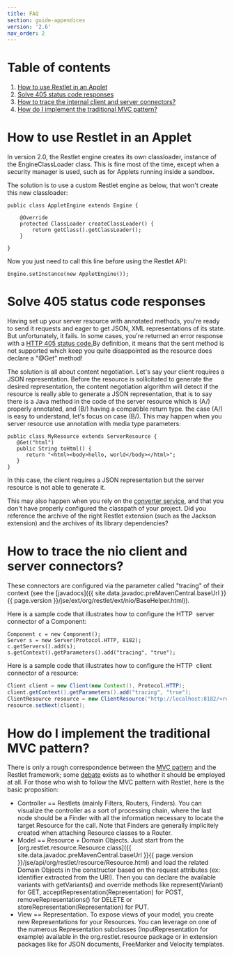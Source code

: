 ```yaml
---
title: FAQ
section: guide-appendices
version: '2.6'
nav_order: 2
---
```

# Table of contents

1.  [How to use Restlet in an Applet](#how-to-use-restlet-in-an-applet "How to use Restlet in an Applet")
2.  [Solve 405 status code responses](#solve-405-status-code-responses "Solve 405 status code responses")
3.  [How to trace the internal client and server connectors?](#how-to-trace-the-internal-client-and-server-connectors "How to trace the internal client and server connectors?")
4.  [How do I implement the traditional MVC pattern?](#how-do-i-implement-the-traditional-mvc-pattern "How do I implement the traditional MVC pattern?")


# <a name="how-to-use-restlet-in-an-applet"></a>How to use Restlet in an Applet

In version 2.0, the Restlet engine creates its own classloader, instance
of the EngineClassLoader class. This is fine most of the time, except
when a security manager is used, such as for Applets running inside a
sandbox.

The solution is to use a custom Restlet engine as below, that won't
create this new classloader:

<pre class="language-java"><code class="language-java">public class AppletEngine extends Engine {

    @Override
    protected ClassLoader createClassLoader() {
        return getClass().getClassLoader();
    }

}
</code></pre>

Now you just need to call this line before using the Restlet API:

<pre class="language-java"><code class="language-java">Engine.setInstance(new AppletEngine());
</code></pre>

# <a name="solve-405-status-code-responses"></a>Solve 405 status code responses

Having set up your server resource with annotated methods, you're ready
to send it requests and eager to get JSON, XML representations of its
state. But unfortunately, it fails. In some cases, you're returned an
error response with a [HTTP 405 status
code.](http://www.w3.org/Protocols/rfc2616/rfc2616-sec10.html#sec10.4.6)By
definition, it means that the sent method is not supported which keep
you quite disappointed as the resource does declare a "@Get" method!

The solution is all about content negotiation. Let's say your client
requires a JSON representation. Before the resource is sollicitated to
generate the desired representation, the content negotiation algorithm
will detect if the resource is really able to generate a JSON
representation, that is to say there is a Java method in the code of the
server resource which is (A/) properly annotated, and (B/) having a
compatible return type. the case (A/) is easy to understand, let's focus
on case (B/). This may happen when you server resource use annotation
with media type parameters:

<pre class="language-java"><code class="language-java">public class MyResource extends ServerResource {
   @Get("html")
   public String toHtml() {
      return "&lt;html&gt;&lt;body&gt;hello, world&lt;/body&gt;&lt;/html&gt;";
   }
}
</code></pre>

In this case, the client requires a JSON representation but the server
resource is not able to generate it.

This may also happen when you rely on the [converter
service](../core/services/converter),
and that you don't have properly configured the classpath of your
project. Did you reference the archive of the right Restlet extension
(such as the Jackson extension) and the archives of its library
dependencies?

# <a name="how-to-trace-the-internal-client-and-server-connectors"></a>How to trace the nio client and server connectors?

These connectors are configured via the parameter called "tracing" of
their context (see the
[javadocs]({{ site.data.javadoc.preMavenCentral.baseUrl }}{{ page.version }}/jse/ext/org/restlet/ext/nio/BaseHelper.html)).

Here is a sample code that illustrates how to configure the HTTP  server
connector of a Component:

<pre class="language-java"><code class="language-java">Component c = new Component();
Server s = new Server(Protocol.HTTP, 8182);
c.getServers().add(s);
s.getContext().getParameters().add("tracing", "true");
</code></pre>

Here is a sample code that illustrates how to configure the HTTP  client
connector of a resource:

```java
Client client = new Client(new Context(), Protocol.HTTP);
client.getContext().getParameters().add("tracing", "true");
ClientResource resource = new ClientResource("http://localhost:8182/<resource>");
resource.setNext(client);
```

# <a name="how-do-i-implement-the-traditional-mvc-pattern"></a>How do I implement the traditional MVC pattern?

There is only a rough correspondence between the [MVC pattern](http://en.wikipedia.org/wiki/Model-view-controller) and the Restlet framework; some [debate](http://restlet-discuss.1400322.n2.nabble.com/Restlet-MVC-td1560691.html) exists as to whether it should be employed at all. For those who wish to follow the MVC pattern with Restlet, here is the basic proposition:

 * Controller == Restlets (mainly Filters, Routers, Finders). You can visualize the controller as a sort of processing chain, where the last node should be a Finder with all the information necessary to locate the target Resource for the call. Note that Finders are generally implicitely created when attaching Resource classes to a Router.
 * Model == Resource + Domain Objects. Just start from the [org.restlet.resource.Resource class]({{ site.data.javadoc.preMavenCentral.baseUrl }}{{ page.version }}/jse/api/org/restlet/resource/Resource.html) and load the related Domain Objects in the constructor based on the request attributes (ex: identifier extracted from the URI). Then you can declare the available variants with getVariants() and override methods like represent(Variant) for GET, acceptRepresentation(Representation) for POST, removeRepresentations() for DELETE or storeRepresentation(Representation) for PUT.
 * View == Representation. To expose views of your model, you create new Representations for your Resources. You can leverage on one of the numerous Representation subclasses (InputRepresentation for example) available in the org.restlet.resource package or in extension packages like for JSON documents, FreeMarker and Velocity templates.
